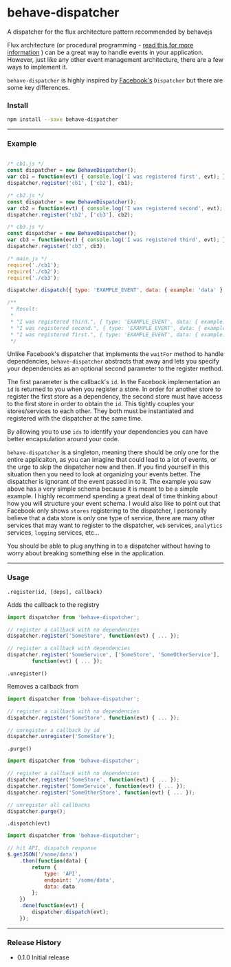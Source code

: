 # behave-dispatcher
A dispatcher for the flux architecture pattern recommended by behavejs

Flux architecture (or procedural programming - [read this for more information](https://neonbrand.com/blog/procedural-programming-vs-object-oriented-programming-a-review/) ) can be a great way to handle events in your application. However, just like any other event management architecture, there are a few ways to implement it.

`behave-dispatcher` is highly inspired by [Facebook's](http://facebook.github.io/flux/docs/dispatcher.html) `Dispatcher` but there are some key differences.

### Install

```bash
npm install --save behave-dispatcher
```
___

### Example

```javascript

/* cb1.js */
const dispatcher = new BehaveDispatcher();
var cb1 = function(evt) { console.log('I was registered first', evt); };
dispatcher.register('cb1', ['cb2'], cb1);

/* cb2.js */
const dispatcher = new BehaveDispatcher();
var cb2 = function(evt) { console.log('I was registered second', evt); };
dispatcher.register('cb2', ['cb3'], cb2);

/* cb3.js */
const dispatcher = new BehaveDispatcher();
var cb3 = function(evt) { console.log('I was registered third', evt); };
dispatcher.register('cb3', cb3);

/* main.js */
require('./cb1');
require('./cb2');
require('./cb3');

dispatcher.dispatch({ type: 'EXAMPLE_EVENT', data: { example: 'data' } });

/**
 * Result:
 *
 * "I was registered third.", { type: 'EXAMPLE_EVENT', data: { example: 'data' } }
 * "I was registered second.", { type: 'EXAMPLE_EVENT', data: { example: 'data' } }
 * "I was registered first.", { type: 'EXAMPLE_EVENT', data: { example: 'data' } }
 */
```

Unlike Facebook's dispatcher that implements the `waitFor` method to handle dependencies, `behave-dispatcher` abstracts that away and lets you specify your dependencies as an optional second parameter to the register method.

The first parameter is the callback's `id`. In the Facebook implementation an `id` is returned to you when you register a store. In order for another store to register the first store as a dependency, the second store must have access to the first store in order to obtain the `id`. This tightly couples your stores/services to each other. They both must be instantiated and registered with the dispatcher at the same time.

By allowing you to use `ids` to identify your dependencies you can have better encapsulation around your code.

`behave-dispatcher` is a singleton, meaning there should be only one for the entire applicaiton, as you can imagine that could lead to a lot of events, or the urge to skip the dispatcher now and then. If you find yourself in this situation then you need to look at organizing your events better. The dispatcher is ignorant of the event passed in to it. The example you saw above has a very simple schema because it is meant to be a simple example. I highly recommend spending a great deal of time thinking about how you will structure your event schema. I would also like to point out that Facebook only shows `stores` registering to the dispatcher, I personally believe that a data store is only one type of service, there are many other services that may want to register to the dispatcher, `web` services, `analytics` services, `logging` services, etc...

You should be able to plug anything in to a dispatcher without having to worry about breaking something else in the application.
___

### Usage
`.register(id, [deps], callback)`

Adds the callback to the registry

```javascript
import dispatcher from 'behave-dispatcher';

// register a callback with no dependencies
dispatcher.register('SomeStore', function(evt) { ... });

// register a callback with dependencies
dispatcher.register('SomeService', ['SomeStore', 'SomeOtherService'],
        function(evt) { ... });
```

`.unregister()`

Removes a callback from
```javascript
import dispatcher from 'behave-dispatcher';

// register a callback with no dependencies
dispatcher.register('SomeStore', function(evt) { ... });

// unregister a callback by id
dispatcher.unregister('SomeStore');
```

`.purge()`

```javascript
import dispatcher from 'behave-dispatcher';

// register a callback with no dependencies
dispatcher.register('SomeStore', function(evt) { ... });
dispatcher.register('SomeService', function(evt) { ... });
dispatcher.register('SomeOtherStore', function(evt) { ... });

// unregister all callbacks
dispatcher.purge();
```

`.dispatch(evt)`

```javascript
import dispatcher from 'behave-dispatcher';

// hit API, dispatch response
$.getJSON('/some/data')
    .then(function(data) {
        return {
            type: 'API',
            endpoint: '/some/data',
            data: data
        };
    })
    .done(function(evt) {
        dispatcher.dispatch(evt);
    });
```

___

### Release History

- 0.1.0 Initial release

